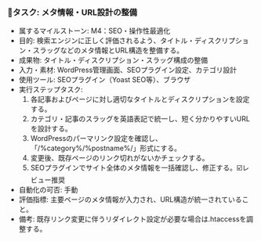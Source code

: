 ### 🔹タスク: メタ情報・URL設計の整備
- 属するマイルストーン: M4：SEO・操作性最適化
- 目的: 検索エンジンに正しく評価されるよう、タイトル・ディスクリプション・スラッグなどのメタ情報とURL構造を整備する。
- 成果物: タイトル・ディスクリプション・スラッグ構成の整備
- 入力・素材: WordPress管理画面、SEOプラグイン設定、カテゴリ設計
- 使用ツール: SEOプラグイン（Yoast SEO等）、ブラウザ
- 実行ステップタスク:
  1. 各記事およびページに対し適切なタイトルとディスクリプションを設定する。
  2. カテゴリ・記事のスラッグを英語表記で統一し、短く分かりやすいURLを設計する。
  3. WordPressのパーマリンク設定を確認し、「/%category%/%postname%/」形式にする。
  4. 変更後、既存ページのリンク切れがないかチェックする。
  5. SEOプラグインでサイト全体のメタ情報を一括確認し、修正する。☑️レビュー推奨
- 自動化の可否: 手動
- 評価指標: 主要ページのメタ情報が入力され、URL構造が統一されていること。
- 備考: 既存リンク変更に伴うリダイレクト設定が必要な場合は.htaccessを調整する。
